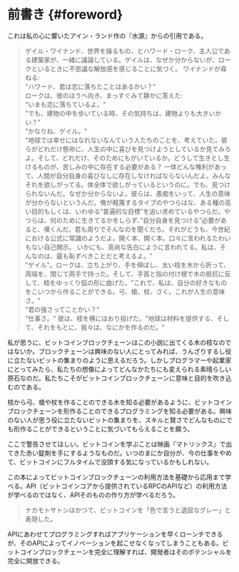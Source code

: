 # 前書き {#foreword}

これは私の心に響いたアイン・ランド作の『水源』からの引用である。

> ゲイル・ワイナンド、世界を操るもの、とハワード・ローク、主人公である建築家が、一緒に議論している。ゲイルは、なぜか分からないが、ロークといるときに不思議な解放感を感じることに気づく。
> ワイナンドが尋ねる:  
> "ハワード、君は恋に落ちたことはあるかい？"  
> ロークは、彼のほうへ向き、まっすぐみて静かに答えた:  
> "いまも恋に落ちているよ。"  
> "でも、建物の中を歩いている時、その気持ちは、建物よりも大きいかい？"  
> "かなりね、ゲイル。"  
> "地球では幸せにはなれないなんていう人たちのことを、考えていた。彼らがどれだけ懸命に、人生の中に喜びを見つけようとしているか見てみろよ。そして、どれだけ、そのためにもがいているか。どうして生きとし生けるものが、苦しみの中に存在する必要がある？ 一体どんな権利があって、人間が自分自身の喜びなしに存在しなければならないんだよ。みんなそれを欲しがってる。体全体で欲しがっているというのに。でも、見つけられないんだ。なぜか分からないよ。彼らは、愚痴をいって、人生の意味が分からないというんだ。俺が軽蔑するタイプのやつらはな、ある種の高い目的もしくは、いわゆる”普遍的な目標”を追い求めているやつらだ。やつらは、何のために生きてるかをしらず、”自分自身を見つける”必要があると、嘆くんだ。君も周りでそんなのを聞くだろ。それがどうも、今世紀における公式に常識のようだよ。開く本、開く本。口々に言われるたわいもない自己開示。 いかにも、高尚な告白にように言われてる。私は、そんなのは、最も恥ずべきことだと考えるよ。"  
> "ゲイル"。ロークは、立ち上がり、手を伸ばし、太い枝を木から折って、両端を、閉じて両手で持った。そして、手首と指の付け根で木の抵抗に反して、枝をゆっくり弧の形に曲げた。"これで、私は、自分の好きなものをこいつから作ることができる。弓、槍、杖、さく。これが人生の意味さ。"  
> "君の強さってことかい？"  
> "仕事さ。" 彼は、枝を横にほおり投げた。"地球は材料を提供する、そして、それをもとに、我々は、なにかを作るのだ。"

私が思うに、ビットコインブロックチェーンはこの小説に出てくる木の枝なのではないか。ブロックチェーンは興味のない人にとってみれば、うんざりするし役に立たないビットの集まりのように思えるだろう。しかしプログラマーや起業家にとってみたら、私たちの想像によってどんなかたちにも変えられる素晴らしい原石なのだ。私たちこそがビットコインブロックチェーンに意味と目的を吹き込むのである。

枝から弓、槍や杖を作ることのできる木を知る必要があるように、ビットコインブロックチェーンを形作ることのできるプログラミングを知る必要がある。興味のない人が思う役に立たないビットの集まりを、スキルと賢さでどんなものにでも形作ることができるということに気づいてもらえることを願う。

ここで警告させてほしい。ビットコインを学ぶことは映画『マトリックス』で出てきた赤い錠剤を手にするようなものだ。いつのまにか自分が、今の仕事をやめて、ビットコインにフルタイムで没頭する気になっているかもしれない。

この本によってビットコインブロックチェーンの利用方法を基礎から応用まで学べる。API（ビットコインコアから提供されているRPCのAPIなど）の利用方法が学べるのではなく、APIそのものの作り方が学べるだろう。

> ナカモトサトシはかつて、ビットコインを「色で言うと退屈なグレー」と表現した。

APIにあわせてプログラミングすればアプリケーションを早くローンチできるが、そのAPIによってイノベーションを起こせなくなってしまうこともある。ビットコインブロックチェーンを完全に理解すれば、開発者はそのポテンシャルを完全に開放できる。
